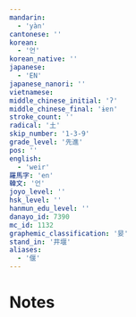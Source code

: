 ```yaml
---
mandarin:
  - 'yàn'
cantonese: ''
korean:
  - '언'
korean_native: ''
japanese:
  - 'EN'
japanese_nanori: ''
vietnamese:
middle_chinese_initial: 'ʔ'
middle_chinese_final: 'ɨɐn'
stroke_count: ''
radical: '土'
skip_number: '1-3-9'
grade_level: '先進'
pos: ''
english:
  - 'weir'
羅馬字: 'en'
韓文: '언'
joyo_level: ''
hsk_level: ''
hanmun_edu_level: ''
danayo_id: 7390
mc_id: 1132
graphemic_classification: '妟'
stand_in: '井堰'
aliases:
  - '偃'
---
```


# Notes
